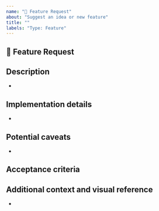 ```yaml
---
name: "🚀 Feature Request"
about: "Suggest an idea or new feature"
title: ""
labels: "Type: Feature"
---
```


## 🚀 Feature Request


## Description
<!-- Add a clear and concise description of what this new feature aims to do and achieve -->
<!-- Is this new feature related to a specific problem? If so, please describe it -->
*

## Implementation details
<!-- How will this feature work? Do you already have something in mind? 
A potential implementation may be (concisely) explained here -->
*

## Potential caveats
<!-- Is there something the programmer should look out for while implementing this new feature? Some potential problems that may arise while doing so? Please describe them here, if any -->
*

## Acceptance criteria
<!-- A straightforward bullet list detailing what needs to be there for this task 
to be considered 'done'. 
All points should be direct and clear 

- [ ] Point 1
- [ ] Point 2

-->

## Additional context and visual reference
<!-- Any more general comments about the issue? Feel free to put them here. You can add some visual
reference as well, when applicable, to aid in the development of this feature and help the developer
visualize what they should be implementing -->
*
